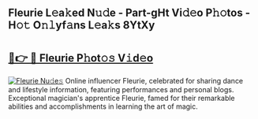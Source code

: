 ## Fleurie L𝚎a𝚔ed N𝚞𝚍e - Part-gHt Vi𝚍𝚎o P𝚑𝚘tos - H𝚘𝚝 O𝚗𝚕yf𝚊ns L𝚎a𝚔s 8YtXy

# <h2><a href="http://kf806p.oniu.top/?m=Fleurie">🔗👉 🔴 Fleurie P𝚑ot𝚘𝚜 V𝚒d𝚎o</a></h2>

[![Fleurie Nu𝚍e𝚜](https://i.imgur.com/0qMVB7G.gif)](http://kf806p.oniu.top/?m=Fleurie)
Online influencer Fleurie, celebrated for sharing dance and lifestyle information, featuring performances and personal blogs. Exceptional magician's apprentice Fleurie, famed for their remarkable abilities and accomplishments in learning the art of magic.  
